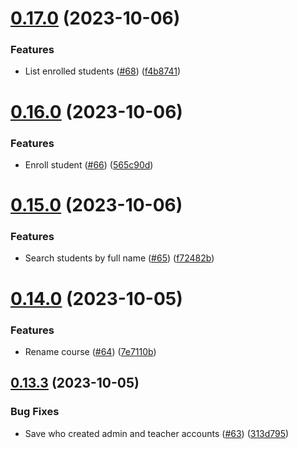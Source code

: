 # [0.17.0](https://github.com/upb-code-labs/main-api/compare/v0.16.0...v0.17.0) (2023-10-06)


### Features

* List enrolled students ([#68](https://github.com/upb-code-labs/main-api/issues/68)) ([f4b8741](https://github.com/upb-code-labs/main-api/commit/f4b8741daeb7e8c3926a1132879c6b9df1683682))



# [0.16.0](https://github.com/upb-code-labs/main-api/compare/v0.15.0...v0.16.0) (2023-10-06)


### Features

* Enroll student ([#66](https://github.com/upb-code-labs/main-api/issues/66)) ([565c90d](https://github.com/upb-code-labs/main-api/commit/565c90d210be303fb38874b12144146285283dc9))



# [0.15.0](https://github.com/upb-code-labs/main-api/compare/v0.14.0...v0.15.0) (2023-10-06)


### Features

* Search students by full name ([#65](https://github.com/upb-code-labs/main-api/issues/65)) ([f72482b](https://github.com/upb-code-labs/main-api/commit/f72482b05b2e30be56fb3d8d12da837ab88daf9d))



# [0.14.0](https://github.com/upb-code-labs/main-api/compare/v0.13.3...v0.14.0) (2023-10-05)


### Features

* Rename course ([#64](https://github.com/upb-code-labs/main-api/issues/64)) ([7e7110b](https://github.com/upb-code-labs/main-api/commit/7e7110b6afe89fb7c10c7596df11ef17ee9de397))



## [0.13.3](https://github.com/upb-code-labs/main-api/compare/v0.13.2...v0.13.3) (2023-10-05)


### Bug Fixes

* Save who created admin and teacher accounts ([#63](https://github.com/upb-code-labs/main-api/issues/63)) ([313d795](https://github.com/upb-code-labs/main-api/commit/313d795ca236cbf2f188e9f3985a364a7d4ff25c))



